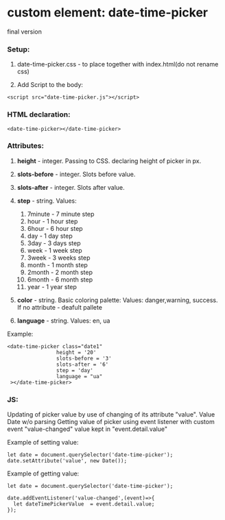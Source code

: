 
#  custom element: date-time-picker
final version

 ### Setup:
  1. date-time-picker.css - to place together with index.html(do not rename css)</p>
  2. Add Script to the body:
     
    <script src="date-time-picker.js"></script>


### HTML declaration:

    <date-time-picker></date-time-picker>
    

### Attributes:
   1. **height** - integer. Passing to CSS. declaring height of picker in px.
   2. **slots-before** - integer. Slots before value.
   3. **slots-after** - integer. Slots after value.
   4. **step** - string. Values:
                    
      1. 7minute - 7 minute step
      2. hour - 1 hour step
      3. 6hour - 6 hour step
      4. day  - 1 day step
      5. 3day - 3 days step
      6. week - 1 week step
      7. 3week - 3 weeks step
      8. month - 1 month step
      9. 2month - 2 month step
      10. 6month - 6 month step
      11. year - 1 year step
                    
        
   5. **color** - string. Basic coloring palette: Values: danger,warning, success. If no attribute - deafult pallete
   6. **language** - string. Values: en, ua
      
   Example:

    <date-time-picker class="date1"
                    height = '20'
                    slots-before = '3'
                    slots-after = '6'
                    step = 'day'
                    language = "ua"
     ></date-time-picker>
   
   
### JS:
Updating of picker value by use of changing of its attribute "value". Value Date w/o parsing
Getting value of picker using event listener with custom event "value-changed" value kept in "event.detail.value"

Example of setting value:

    let date = document.querySelector('date-time-picker');
    date.setAttribute('value', new Date());

Example of getting value:

    let date = document.querySelector('date-time-picker');
    
    date.addEventListener('value-changed',(event)=>{
      let dateTimePickerValue  = event.detail.value;
    });
    

